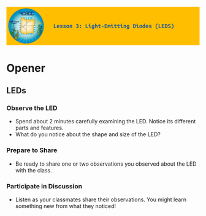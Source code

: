 ![header-lesson-03](assets/header-lesson-03.png)

# Opener

## LEDs

### Observe the LED

- Spend about 2 minutes carefully examining the LED. Notice its different parts and features.
- What do you notice about the shape and size of the LED?

### Prepare to Share

- Be ready to share one or two observations you observed about the LED with the class.

### Participate in Discussion

- Listen as your classmates share their observations. You might learn something new from what they noticed!